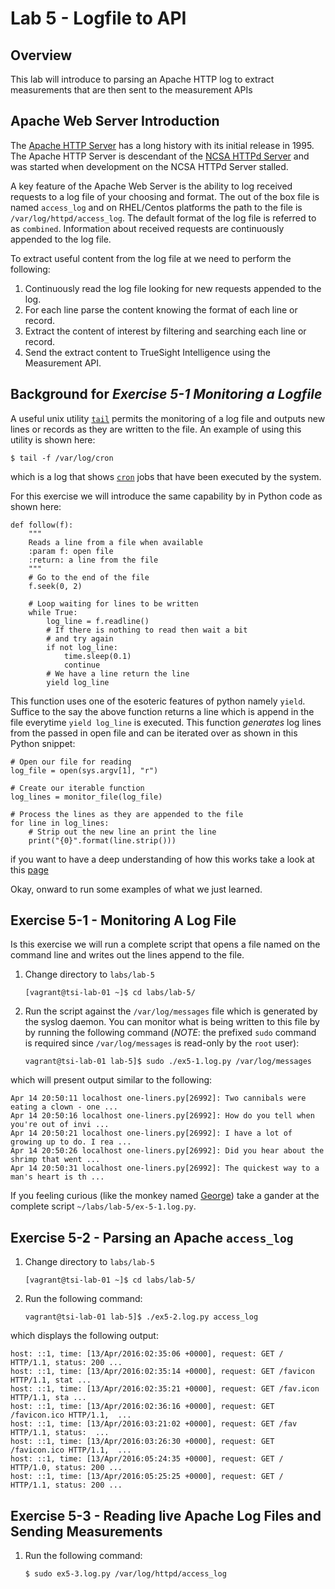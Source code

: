 Lab 5 - Logfile to API
======================

## Overview

This lab will introduce to parsing an Apache HTTP log to extract measurements that are then sent to
the measurement APIs


## Apache Web Server Introduction

The [Apache HTTP Server](https://en.wikipedia.org/wiki/Apache_HTTP_Server) has a long history with
its initial release in 1995. The Apache HTTP Server is descendant of the
[NCSA HTTPd Server](https://en.wikipedia.org/wiki/NCSA_HTTPd) and was started when development on the
NCSA HTTPd Server stalled.

A key feature of the Apache Web Server is the ability to log received requests to a log file of
your choosing and format. The out of the box file is named `access_log` and on RHEL/Centos platforms
the path to the file is `/var/log/httpd/access_log`. The default format of the log file is referred to
as `combined`. Information about received requests are continuously appended to the log file.

To extract useful content from the log file at we need to perform the following:

1. Continuously read the log file looking for new requests appended to the log.
2. For each line parse the content knowing the format of each line or record.
3. Extract the content of interest by filtering and searching each line or record.
4. Send the extract content to TrueSight Intelligence using the Measurement API.

## Background for _Exercise 5-1 Monitoring a Logfile_

A useful unix utility [`tail`](https://en.wikipedia.org/wiki/Tail_(Unix)) permits the monitoring of a log
file and outputs new lines or records as they are written to the file. An example of using this utility is shown
here:

```
$ tail -f /var/log/cron
```
which is a log that shows [`cron`](https://en.wikipedia.org/wiki/Cron) jobs that have been executed by the system.

For this exercise we will introduce the same capability by in Python code as shown here:

```
def follow(f):
    """
    Reads a line from a file when available
    :param f: open file
    :return: a line from the file
    """
    # Go to the end of the file
    f.seek(0, 2)

    # Loop waiting for lines to be written
    while True:
        log_line = f.readline()
        # If there is nothing to read then wait a bit
        # and try again
        if not log_line:
            time.sleep(0.1)
            continue
        # We have a line return the line
        yield log_line
```

This function uses one of the esoteric features of python namely `yield`. Suffice to the say the above function
returns a line which is append in the file everytime `yield log_line` is executed. This function _generates_ log lines
from the passed in open file and can be iterated over as shown in this Python snippet:

```
# Open our file for reading
log_file = open(sys.argv[1], "r")

# Create our iterable function
log_lines = monitor_file(log_file)

# Process the lines as they are appended to the file
for line in log_lines:
    # Strip out the new line an print the line
    print("{0}".format(line.strip()))
```

if you want to have a deep understanding of how this works take a look at this
[page](https://wiki.python.org/moin/Generators)

Okay, onward to run some examples of what we just learned.

## Exercise 5-1 - Monitoring A Log File

Is this exercise we will run a complete script that opens a file named on the command line
and writes out the lines append to the file.

1. Change directory to `labs/lab-5`

     ```
     [vagrant@tsi-lab-01 ~]$ cd labs/lab-5/
     ```

2. Run the script against the `/var/log/messages` file which is generated by the syslog daemon. You
can monitor what is being written to this file by by running the following command (_NOTE_: the prefixed
`sudo` command is required since `/var/log/messages` is read-only by the `root` user):

    ```
    vagrant@tsi-lab-01 lab-5]$ sudo ./ex5-1.log.py /var/log/messages
    ```

which will present output similar to the following:

```
Apr 14 20:50:11 localhost one-liners.py[26992]: Two cannibals were eating a clown - one ...
Apr 14 20:50:16 localhost one-liners.py[26992]: How do you tell when you're out of invi ...
Apr 14 20:50:21 localhost one-liners.py[26992]: I have a lot of growing up to do. I rea ...
Apr 14 20:50:26 localhost one-liners.py[26992]: Did you hear about the shrimp that went ...
Apr 14 20:50:31 localhost one-liners.py[26992]: The quickest way to a man's heart is th ...
```

If you feeling curious (like the monkey named [George](https://en.wikipedia.org/wiki/Curious_George))
take a gander at the complete script `~/labs/lab-5/ex-5-1.log.py`.

## Exercise 5-2 - Parsing an Apache `access_log`

1. Change directory to `labs/lab-5`

     ```
     [vagrant@tsi-lab-01 ~]$ cd labs/lab-5/
     ```

2. Run the following command:

    ```
    vagrant@tsi-lab-01 lab-5]$ ./ex5-2.log.py access_log
    ```

which displays the following output:

    host: ::1, time: [13/Apr/2016:02:35:06 +0000], request: GET / HTTP/1.1, status: 200 ...
    host: ::1, time: [13/Apr/2016:02:35:14 +0000], request: GET /favicon HTTP/1.1, stat ...
    host: ::1, time: [13/Apr/2016:02:35:21 +0000], request: GET /fav.icon HTTP/1.1, sta ...
    host: ::1, time: [13/Apr/2016:02:36:16 +0000], request: GET /favicon.ico HTTP/1.1,  ...
    host: ::1, time: [13/Apr/2016:03:21:02 +0000], request: GET /fav HTTP/1.1, status:  ...
    host: ::1, time: [13/Apr/2016:03:26:30 +0000], request: GET /favicon.ico HTTP/1.1,  ...
    host: ::1, time: [13/Apr/2016:05:24:35 +0000], request: GET / HTTP/1.0, status: 200 ...
    host: ::1, time: [13/Apr/2016:05:25:25 +0000], request: GET / HTTP/1.1, status: 200 ...

## Exercise 5-3 - Reading live Apache Log Files and Sending Measurements

1. Run the following command:
    ```
    $ sudo ex5-3.log.py /var/log/httpd/access_log
    ```

